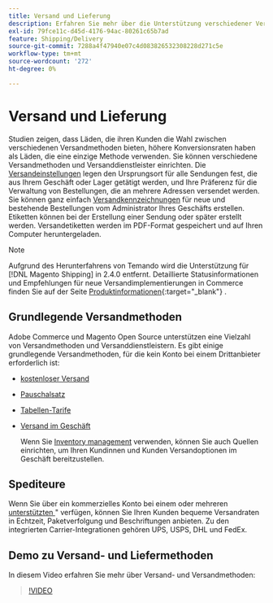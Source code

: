 ```yaml
---
title: Versand und Lieferung
description: Erfahren Sie mehr über die Unterstützung verschiedener Versandmethoden und Versanddienstleister, die Sie Ihren Kunden anbieten können.
exl-id: 79fce11c-d45d-4176-94ac-80261c65b7ad
feature: Shipping/Delivery
source-git-commit: 7288a4f47940e07c4d083826532308228d271c5e
workflow-type: tm+mt
source-wordcount: '272'
ht-degree: 0%

---
```


# Versand und Lieferung

Studien zeigen, dass Läden, die ihren Kunden die Wahl zwischen verschiedenen Versandmethoden bieten, höhere Konversionsraten haben als Läden, die eine einzige Methode verwenden. Sie können verschiedene Versandmethoden und Versanddienstleister einrichten. Die [Versandeinstellungen](shipping-settings.md) legen den Ursprungsort für alle Sendungen fest, die aus Ihrem Geschäft oder Lager getätigt werden, und Ihre Präferenz für die Verwaltung von Bestellungen, die an mehrere Adressen versendet werden. Sie können ganz einfach [Versandkennzeichnungen](shipping-labels.md) für neue und bestehende Bestellungen vom Administrator Ihres Geschäfts erstellen. Etiketten können bei der Erstellung einer Sendung oder später erstellt werden. Versandetiketten werden im PDF-Format gespeichert und auf Ihren Computer heruntergeladen.

>[!NOTE]
>
>Aufgrund des Herunterfahrens von Temando wird die Unterstützung für [!DNL Magento Shipping] in 2.4.0 entfernt. Detaillierte Statusinformationen und Empfehlungen für neue Versandimplementierungen in Commerce finden Sie auf der Seite [Produktinformationen](https://business.adobe.com/products/magento/shipping.html){:target="_blank"} .

## Grundlegende Versandmethoden

Adobe Commerce und Magento Open Source unterstützen eine Vielzahl von Versandmethoden und Versanddienstleistern. Es gibt einige grundlegende Versandmethoden, für die kein Konto bei einem Drittanbieter erforderlich ist:

* [kostenloser Versand](shipping-free.md)

* [Pauschalsatz](shipping-flat-rate.md)

* [Tabellen-Tarife](shipping-table-rate.md)

* [Versand im Geschäft](shipping-in-store-delivery.md)

  Wenn Sie [Inventory management](../inventory-management/introduction.md) verwenden, können Sie auch Quellen einrichten, um Ihren Kundinnen und Kunden Versandoptionen im Geschäft bereitzustellen.

## Spediteure

Wenn Sie über ein kommerzielles Konto bei einem oder mehreren [unterstützten ](carriers.md)&quot; verfügen, können Sie Ihren Kunden bequeme Versandraten in Echtzeit, Paketverfolgung und Beschriftungen anbieten. Zu den integrierten Carrier-Integrationen gehören UPS, USPS, DHL und FedEx.

## Demo zu Versand- und Liefermethoden

In diesem Video erfahren Sie mehr über Versand- und Versandmethoden:

>[!VIDEO](https://video.tv.adobe.com/v/3411980/?quality=12&learn=on&captions=ger)
